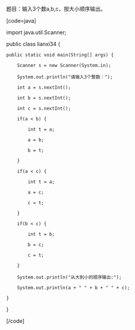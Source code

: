 题目：输入3个数a,b,c，按大小顺序输出。  
[code=java] 
import java.util.Scanner;
public class lianxi34 {
	public static void main(String[] args) {
		Scanner s = new Scanner(System.in);
		System.out.println("请输入3个整数：");
		int a = s.nextInt();
		int b = s.nextInt();
		int c = s.nextInt();
		if(a < b) {
			int t = a;
			a = b;
			b = t;
		}
		if(a < c) {
			int t = a;
			a = c;
			c = t;
		}
		if(b < c) {
			int t = b;
			b = c;
			c = t;
		}
		System.out.println("从大到小的顺序输出:");
		System.out.println(a + " " + b + " " + c);
	}
} 
[/code]